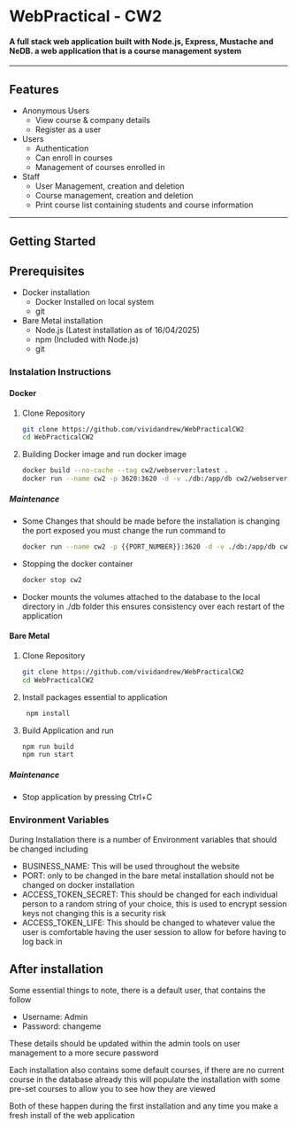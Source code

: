 # WebPractical - CW2

#### A full stack web application built with **Node.js**, **Express**, **Mustache** and **NeDB**. a web application that is a course management system

---

## Features

- Anonymous Users
  - View course & company details
  - Register as a user
- Users
  - Authentication
  - Can enroll in courses
  - Management of courses enrolled in
- Staff
  - User Management, creation and deletion
  - Course management, creation and deletion
  - Print course list containing students and course information

---
## Getting Started

## Prerequisites
- Docker installation
  - Docker Installed on local system
  - git
- Bare Metal installation
  - Node.js (Latest installation as of 16/04/2025)
  - npm (Included with Node.js)
  - git

### Instalation Instructions
#### Docker
1. Clone Repository
    ```bash
    git clone https://github.com/vividandrew/WebPracticalCW2
    cd WebPracticalCW2

3. Building Docker image and run docker image
    ```bash
   docker build --no-cache --tag cw2/webserver:latest .
   docker run --name cw2 -p 3620:3620 -d -v ./db:/app/db cw2/webserver:latest
##### Maintenance
- Some Changes that should be made before the installation is changing the port exposed you must change the run command to

   ```bash
   docker run --name cw2 -p {{PORT_NUMBER}}:3620 -d -v ./db:/app/db cw2/webserver:latest
- Stopping the docker container
    ```bash
    docker stop cw2
- Docker mounts the volumes attached to the database to the local directory in ./db folder this ensures consistency over each restart of the application
#### Bare Metal
1. Clone Repository
   ```bash
   git clone https://github.com/vividandrew/WebPracticalCW2
   cd WebPracticalCW2
2. Install packages essential to application
   ```bash
    npm install
3. Build Application and run
   ```bash
   npm run build
   npm run start

##### Maintenance
- Stop application by pressing Ctrl+C

### Environment Variables
During Installation there is a number of Environment variables that should be changed including
- BUSINESS_NAME: This will be used throughout the website
- PORT: only to be changed in the bare metal installation should not be changed on docker installation
- ACCESS_TOKEN_SECRET: This should be changed for each individual person to a random string of your choice, this is used to encrypt session keys not changing this is a security risk
- ACCESS_TOKEN_LIFE: This should be changed to whatever value the user is comfortable having the user session to allow for before having to log back in

## After installation
Some essential things to note, there is a default user, that contains the follow
- Username: Admin
- Password: changeme

These details should be updated within the admin tools on user management to a more secure password

Each installation also contains some default courses, if there are no current course in the database already this will populate the installation with some pre-set courses to allow you to see how they are viewed

Both of these happen during the first installation and any time you make a fresh install of the web application